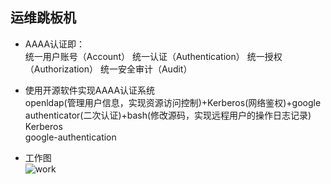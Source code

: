 ## 运维跳板机  
* AAAA认证即：  
  统一用户账号（Account）
  统一认证（Authentication）
  统一授权（Authorization）
  统一安全审计（Audit）  

* 使用开源软件实现AAAA认证系统  
openldap(管理用户信息，实现资源访问控制)+Kerberos(网络鉴权)+google authenticator(二次认证)+bash(修改源码，实现远程用户的操作日志记录)  
Kerberos  
google-authentication  

* 工作图  
![work](https://github.com/yotoobo/linux/blob/master/openldap%2BKerberos%2Bgoogle/2014052615432386.jpg)  


